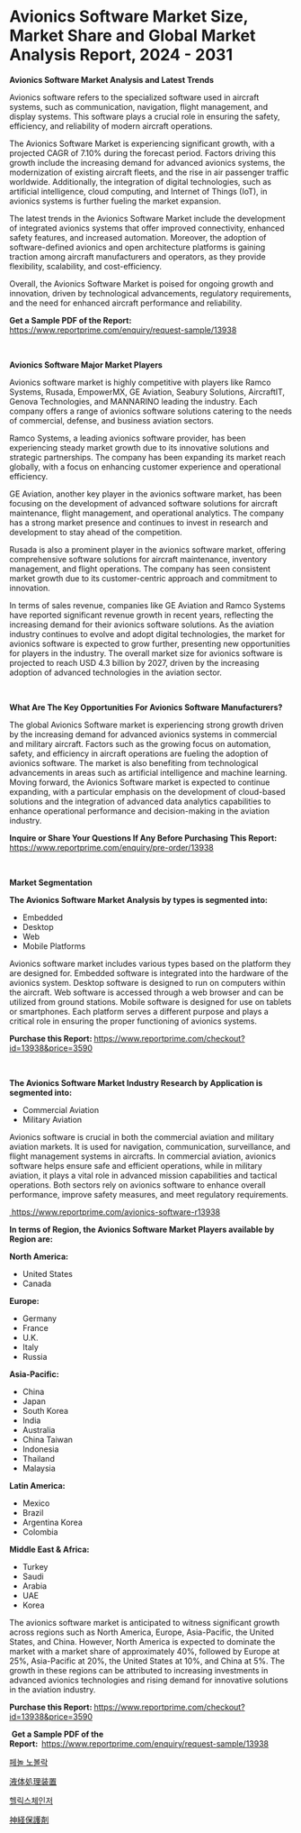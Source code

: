 <p><h1>Avionics Software Market Size, Market Share and Global Market Analysis Report, 2024 - 2031</h1></p><p><strong>Avionics Software Market Analysis and Latest Trends</strong></p>
<p><p>Avionics software refers to the specialized software used in aircraft systems, such as communication, navigation, flight management, and display systems. This software plays a crucial role in ensuring the safety, efficiency, and reliability of modern aircraft operations.</p><p>The Avionics Software Market is experiencing significant growth, with a projected CAGR of 7.10% during the forecast period. Factors driving this growth include the increasing demand for advanced avionics systems, the modernization of existing aircraft fleets, and the rise in air passenger traffic worldwide. Additionally, the integration of digital technologies, such as artificial intelligence, cloud computing, and Internet of Things (IoT), in avionics systems is further fueling the market expansion.</p><p>The latest trends in the Avionics Software Market include the development of integrated avionics systems that offer improved connectivity, enhanced safety features, and increased automation. Moreover, the adoption of software-defined avionics and open architecture platforms is gaining traction among aircraft manufacturers and operators, as they provide flexibility, scalability, and cost-efficiency.</p><p>Overall, the Avionics Software Market is poised for ongoing growth and innovation, driven by technological advancements, regulatory requirements, and the need for enhanced aircraft performance and reliability.</p></p>
<p><strong>Get a Sample PDF of the Report:&nbsp;</strong> <a href="https://www.reportprime.com/enquiry/request-sample/13938">https://www.reportprime.com/enquiry/request-sample/13938</a></p>
<p>&nbsp;</p>
<p><strong>Avionics Software Major Market Players</strong></p>
<p><p>Avionics software market is highly competitive with players like Ramco Systems, Rusada, EmpowerMX, GE Aviation, Seabury Solutions, AircraftIT, Genova Technologies, and MANNARINO leading the industry. Each company offers a range of avionics software solutions catering to the needs of commercial, defense, and business aviation sectors.</p><p>Ramco Systems, a leading avionics software provider, has been experiencing steady market growth due to its innovative solutions and strategic partnerships. The company has been expanding its market reach globally, with a focus on enhancing customer experience and operational efficiency.</p><p>GE Aviation, another key player in the avionics software market, has been focusing on the development of advanced software solutions for aircraft maintenance, flight management, and operational analytics. The company has a strong market presence and continues to invest in research and development to stay ahead of the competition.</p><p>Rusada is also a prominent player in the avionics software market, offering comprehensive software solutions for aircraft maintenance, inventory management, and flight operations. The company has seen consistent market growth due to its customer-centric approach and commitment to innovation.</p><p>In terms of sales revenue, companies like GE Aviation and Ramco Systems have reported significant revenue growth in recent years, reflecting the increasing demand for their avionics software solutions. As the aviation industry continues to evolve and adopt digital technologies, the market for avionics software is expected to grow further, presenting new opportunities for players in the industry. The overall market size for avionics software is projected to reach USD 4.3 billion by 2027, driven by the increasing adoption of advanced technologies in the aviation sector.</p></p>
<p>&nbsp;</p>
<p><strong>What Are The Key Opportunities For Avionics Software Manufacturers?</strong></p>
<p><p>The global Avionics Software market is experiencing strong growth driven by the increasing demand for advanced avionics systems in commercial and military aircraft. Factors such as the growing focus on automation, safety, and efficiency in aircraft operations are fueling the adoption of avionics software. The market is also benefiting from technological advancements in areas such as artificial intelligence and machine learning. Moving forward, the Avionics Software market is expected to continue expanding, with a particular emphasis on the development of cloud-based solutions and the integration of advanced data analytics capabilities to enhance operational performance and decision-making in the aviation industry.</p></p>
<p><strong>Inquire or Share Your Questions If Any Before Purchasing This Report:</strong> <a href="https://www.reportprime.com/enquiry/pre-order/13938">https://www.reportprime.com/enquiry/pre-order/13938</a></p>
<p>&nbsp;</p>
<p><strong>Market Segmentation</strong></p>
<p><strong>The Avionics Software Market Analysis by types is segmented into:</strong></p>
<p><ul><li>Embedded</li><li>Desktop</li><li>Web</li><li>Mobile Platforms</li></ul></p>
<p><p>Avionics software market includes various types based on the platform they are designed for. Embedded software is integrated into the hardware of the avionics system. Desktop software is designed to run on computers within the aircraft. Web software is accessed through a web browser and can be utilized from ground stations. Mobile software is designed for use on tablets or smartphones. Each platform serves a different purpose and plays a critical role in ensuring the proper functioning of avionics systems.</p></p>
<p><strong>Purchase this Report:&nbsp;</strong><a href="https://www.reportprime.com/checkout?id=13938&price=3590">https://www.reportprime.com/checkout?id=13938&price=3590</a></p>
<p>&nbsp;</p>
<p><strong>The Avionics Software Market Industry Research by Application is segmented into:</strong></p>
<p><ul><li>Commercial Aviation</li><li>Military Aviation</li></ul></p>
<p><p>Avionics software is crucial in both the commercial aviation and military aviation markets. It is used for navigation, communication, surveillance, and flight management systems in aircrafts. In commercial aviation, avionics software helps ensure safe and efficient operations, while in military aviation, it plays a vital role in advanced mission capabilities and tactical operations. Both sectors rely on avionics software to enhance overall performance, improve safety measures, and meet regulatory requirements.</p></p>
<p><a href="https://www.reportprime.com/avionics-software-r13938">&nbsp;https://www.reportprime.com/avionics-software-r13938</a></p>
<p><strong>In terms of Region, the Avionics Software Market Players available by Region are:</strong></p>
<p>
    <p> <strong> North America: </strong>
        <ul>
            <li>United States</li>
            <li>Canada</li>
        </ul>
        </p> 
    <p> <strong> Europe: </strong>
        <ul>
            <li>Germany</li>
            <li>France</li>
            <li>U.K.</li>
            <li>Italy</li>
            <li>Russia</li>
        </ul>
        </p> 
    <p> <strong> Asia-Pacific: </strong>
        <ul>
            <li>China</li>
            <li>Japan</li>
            <li>South Korea</li>
            <li>India</li>
            <li>Australia</li>
            <li>China Taiwan</li>
            <li>Indonesia</li>
            <li>Thailand</li>
            <li>Malaysia</li>
        </ul>
        </p> 
    <p> <strong> Latin America: </strong>
        <ul>
            <li>Mexico</li>
            <li>Brazil</li>
            <li>Argentina Korea</li>
            <li>Colombia</li>
        </ul>
        </p> 
    <p> <strong> Middle East & Africa: </strong>
        <ul>
            <li>Turkey</li>
            <li>Saudi</li>
            <li>Arabia</li>
            <li>UAE</li>
            <li>Korea</li>
        </ul>
    </p>
    </p>
<p><p>The avionics software market is anticipated to witness significant growth across regions such as North America, Europe, Asia-Pacific, the United States, and China. However, North America is expected to dominate the market with a market share of approximately 40%, followed by Europe at 25%, Asia-Pacific at 20%, the United States at 10%, and China at 5%. The growth in these regions can be attributed to increasing investments in advanced avionics technologies and rising demand for innovative solutions in the aviation industry.</p></p>
<p><strong>Purchase this Report: </strong><a href="https://www.reportprime.com/checkout?id=13938&price=3590">https://www.reportprime.com/checkout?id=13938&price=3590</a></p>
<p>&nbsp;<strong>Get a Sample PDF of the Report:&nbsp;&nbsp;</strong><a href="https://www.reportprime.com/enquiry/request-sample/13938">https://www.reportprime.com/enquiry/request-sample/13938</a></p>
<p><strong></strong></p>
<p><p><a href="https://medium.com/@darrellacocha676/%ED%8E%98%EB%86%80%EC%84%B1-%EB%85%B8%EB%B3%BC%EB%9D%BD-%EC%8B%9C%EC%9E%A5-%EC%A1%B0%EC%82%AC-%EB%B3%B4%EA%B3%A0%EC%84%9C-2024%EB%85%84%EB%B6%80%ED%84%B0-2031%EB%85%84%EA%B9%8C%EC%A7%80%EC%9D%98-%EC%97%AD%EC%82%AC-%EB%B0%8F-%EC%98%88%EC%B8%A1-08fd35fbe83d">페놀 노볼락</a></p><p><a href="https://medium.com/@jonathanailey6577467/%E6%B6%B2%E4%BD%93%E5%8F%96%E3%82%8A%E6%89%B1%E3%81%84%E8%A3%85%E7%BD%AE%E5%B8%82%E5%A0%B4-%E5%B8%82%E5%A0%B4cagr-%E5%B8%82%E5%A0%B4%E3%83%88%E3%83%AC%E3%83%B3%E3%83%89-%E3%81%8A%E3%82%88%E3%81%B3%E6%88%90%E9%95%B7%E6%88%A6%E7%95%A5%E3%81%AB%E9%96%A2%E3%81%99%E3%82%8B%E6%B4%9E%E5%AF%9F-3fb37cef94a0">液体処理装置</a></p><p><a href="https://medium.com/@llanajer/%ED%97%AC%EB%A6%AD%EC%8A%A4%EC%B2%B4%EC%9D%B8%EC%A0%80-%EC%8B%9C%EC%9E%A5-%EA%B7%9C%EB%AA%A8%EC%99%80-%EC%8B%9C%EC%9E%A5-%EB%8F%99%ED%96%A5-%EC%A0%84%EC%B2%B4-%EC%82%B0%EC%97%85-%EA%B0%9C%EC%9A%94-2024%EB%85%84%EB%B6%80%ED%84%B0-2031%EB%85%84%EA%B9%8C%EC%A7%80-6c1a2acbcf3e">헬릭스체인저</a></p><p><a href="https://medium.com/@edwards13jessica/%E7%A5%9E%E7%B5%8C%E4%BF%9D%E8%AD%B7%E5%89%A4%E5%B8%82%E5%A0%B4%E3%83%AC%E3%83%9D%E3%83%BC%E3%83%88%E3%81%AF-%E3%81%93%E3%81%AE%E5%B8%82%E5%A0%B4%E3%81%AE%E6%9C%80%E6%96%B0%E3%83%88%E3%83%AC%E3%83%B3%E3%83%89%E3%82%84%E6%88%90%E9%95%B7%E6%A9%9F%E4%BC%9A%E3%82%92%E6%98%8E%E3%82%89%E3%81%8B%E3%81%AB%E3%81%97%E3%81%A6%E3%81%84%E3%81%BE%E3%81%99-ca10da0fb4ba">神経保護剤</a></p></p>
